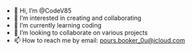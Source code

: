 - 👋 Hi, I’m @CodeV85
- 👀 I’m interested in creating and collaborating 
- 🌱 I’m currently learning coding
- 💞️ I’m looking to collaborate on various projects
- 📫 How to reach me by email: pours.booker_0u@icloud.com

<!---
CodeV85/CodeV85 is a ✨ special ✨ repository because its `README.md` (this file) appears on your GitHub profile.
You can click the Preview link to take a look at your changes.
--->
